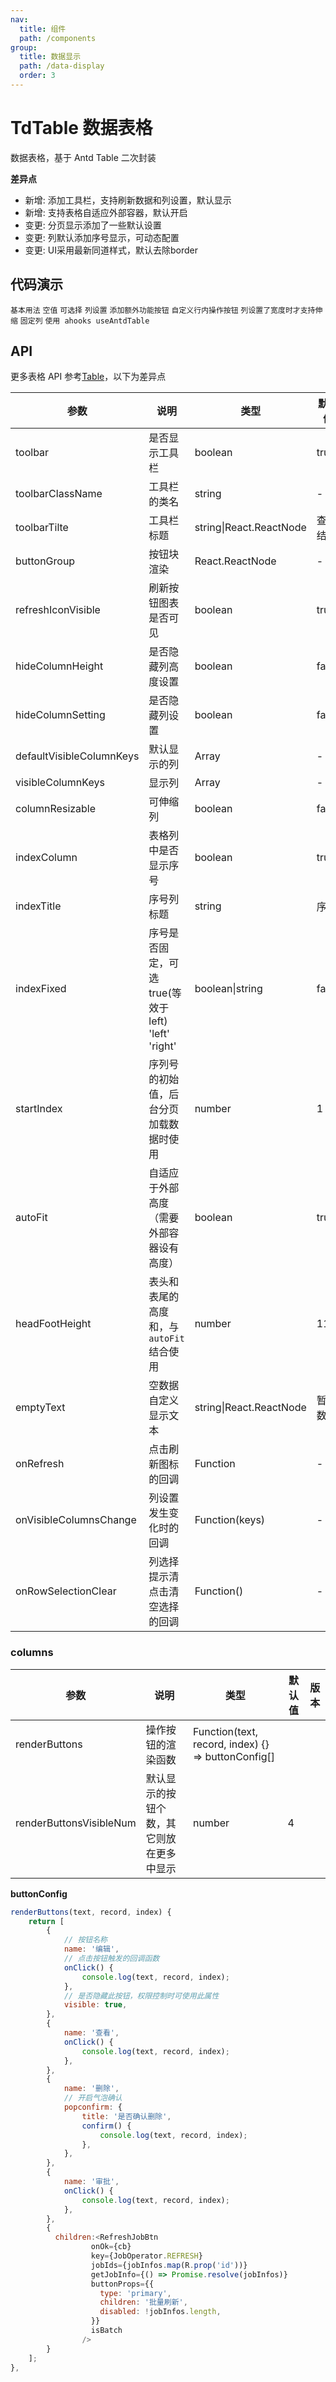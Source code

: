 ```yaml
---
nav:
  title: 组件
  path: /components
group:
  title: 数据显示
  path: /data-display
  order: 3
---
```


# TdTable 数据表格

数据表格，基于 Antd Table 二次封装

**差异点**

- 新增: 添加工具栏，支持刷新数据和列设置，默认显示
- 新增: 支持表格自适应外部容器，默认开启
- 变更: 分页显示添加了一些默认设置
- 变更: 列默认添加序号显示，可动态配置
- 变更: UI采用最新同道样式，默认去除border

## 代码演示

<code src="./demos/demo1.tsx">基本用法</code>
<code src="./demos/demo8.tsx">空值</code>
<code src="./demos/demo9.tsx">可选择</code>
<code src="./demos/demo2.tsx">列设置</code>
<code src="./demos/demo3.tsx">添加额外功能按钮</code>
<code src="./demos/demo4.tsx">自定义行内操作按钮</code>
<code src="./demos/demo5.tsx">列设置了宽度时才支持伸缩</code>
<code src="./demos/demo7.tsx">固定列</code>
<code src="./demos/demo6.tsx">使用 ahooks useAntdTable</code>

## API

更多表格 API 参考[Table](https://ant.design/components/table-cn/)，以下为差异点

| 参数                     | 说明                                                | 类型                    | 默认值   | 版本  |
| ------------------------ | --------------------------------------------------- | ----------------------- | -------- | ----- |
| toolbar                  | 是否显示工具栏                                      | boolean                 | true     |       |
| toolbarClassName         | 工具栏的类名                                        | string                  | -        |       |
| toolbarTilte             | 工具栏标题                                          | string\|React.ReactNode | 查询结果 |       |
| buttonGroup              | 按钮块渲染                                          | React.ReactNode         | -        |       |
| refreshIconVisible       | 刷新按钮图表是否可见                                | boolean                 | true     | 2.3.1 |
| hideColumnHeight         | 是否隐藏列高度设置                                  | boolean                 | false    |       |
| hideColumnSetting        | 是否隐藏列设置                                      | boolean                 | false    |       |
| defaultVisibleColumnKeys | 默认显示的列                                        | Array                   | -        |       |
| visibleColumnKeys        | 显示列                                              | Array                   | -        | 2.4.1 |
| columnResizable          | 可伸缩列                                            | boolean                 | false    |       |
| indexColumn              | 表格列中是否显示序号                                | boolean                 | true     |       |
| indexTitle               | 序号列标题                                          | string                  | 序号     |       |
| indexFixed               | 序号是否固定，可选 true(等效于 left) 'left' 'right' | boolean\|string         | false    | 2.5.0 |
| startIndex               | 序列号的初始值，后台分页加载数据时使用              | number                  | 1        |       |
| autoFit                  | 自适应于外部高度（需要外部容器设有高度）            | boolean                 | true     |       |
| headFootHeight           | 表头和表尾的高度和，与 `autoFit` 结合使用           | number                  | 115      |       |
| emptyText                | 空数据自定义显示文本                                | string\|React.ReactNode | 暂无数据 | 2.5.0 |
| onRefresh                | 点击刷新图标的回调                                  | Function                | -        |       |
| onVisibleColumnsChange   | 列设置发生变化时的回调                              | Function(keys)          | -        |       |
| onRowSelectionClear      | 列选择提示清点击清空选择的回调                      | Function()              | -        | 3.0.0 |

### columns

| 参数                    | 说明                                     | 类型                                               | 默认值 | 版本 |
| ----------------------- | ---------------------------------------- | -------------------------------------------------- | ------ | ---- |
| renderButtons           | 操作按钮的渲染函数                       | Function(text, record, index) {} => buttonConfig[] |        |      |
| renderButtonsVisibleNum | 默认显示的按钮个数，其它则放在更多中显示 | number                                             | 4      |      |

**buttonConfig**

```js
renderButtons(text, record, index) {
    return [
        {
            // 按钮名称
            name: '编辑',
            // 点击按钮触发的回调函数
            onClick() {
                console.log(text, record, index);
            },
            // 是否隐藏此按钮，权限控制时可使用此属性
            visible: true,
        },
        {
            name: '查看',
            onClick() {
                console.log(text, record, index);
            },
        },
        {
            name: '删除',
            // 开启气泡确认
            popconfirm: {
                title: '是否确认删除',
                confirm() {
                    console.log(text, record, index);
                },
            },
        },
        {
            name: '审批',
            onClick() {
                console.log(text, record, index);
            },
        },
        {
          children:<RefreshJobBtn
                  onOk={cb}
                  key={JobOperator.REFRESH}
                  jobIds={jobInfos.map(R.prop('id'))}
                  getJobInfo={() => Promise.resolve(jobInfos)}
                  buttonProps={{
                    type: 'primary',
                    children: '批量刷新',
                    disabled: !jobInfos.length,
                  }}
                  isBatch
                />
        }
    ];
},
```
